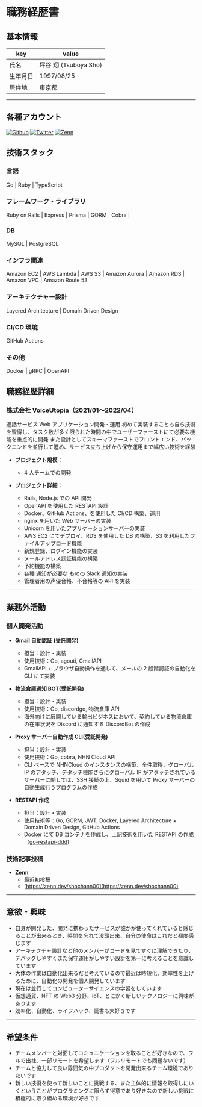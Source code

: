 # 職務経歴書

## 基本情報

| key      | value                 |
| -------- | --------------------- |
| 氏名     | 坪谷 翔 (Tsuboya Sho) |
| 生年月日 | 1997/08/25            |
| 居住地   | 東京都                |

---

## 各種アカウント

<p>
<a href="https://github.com/git-shochann" target="_blank"><img alt="Github" src="https://img.shields.io/badge/git_shochann-%2312100E.svg?&style=flat-square&logo=Github&logoColor=white" /></a>
<a href="https://twitter.com/00sht_" target="_blank"><img alt="Twitter" src="https://img.shields.io/badge/@00sht_-%231DA1F2.svg?&style=flat-square&logo=twitter&logoColor=white" /></a>
<a href="https://zenn.dev/shochann00" target="_blank"><img alt="Zenn" src="https://img.shields.io/badge/shochann00-3EA8FF.svg?&style=flat-square&logo=Zenn&logoColor=white" /></a>
</p>

## 技術スタック

### 言語

Go | Ruby | TypeScript

### フレームワーク・ライブラリ

Ruby on Rails | Express | Prisma | GORM | Cobra |

### DB

MySQL | PostgreSQL

### インフラ関連

Amazon EC2 | AWS Lambda | AWS S3 | Amazon Aurora | Amazon RDS | Amazon VPC | Amazon Route 53

### アーキテクチャー設計

Layered Architecture | Domain Driven Design

### CI/CD 環境

GitHub Actions

### その他

Docker | gRPC | OpenAPI

## 職務経歴詳細

### 株式会社 VoiceUtopia（2021/01〜2022/04）

通話サービス Web アプリケーション開発・運用
初めて実装することも自ら技術を習得し、タスク数が多く限られた時間の中でユーザーファーストにて必要な機能を重点的に開発
また設計としてスキーマファーストでフロントエンド、バックエンドを並行して進め、サービス立ち上げから保守運用まで幅広い技術を経験

- **プロジェクト規模：**
  - 4 人チームでの開発
- **プロジェクト詳細：**

  - Rails, Node.js での API 開発
  - OpenAPI を使用した RESTAPI 設計
  - Docker、GitHub Actions、を使用した CI/CD 構築、運用
  - nginx を用いた Web サーバーの実装
  - Unicorn を用いたアプリケーションサーバーの実装
  - AWS EC2 にてデプロイ、RDS を使用した DB の構築、S3 を利用したファイルアップロード機能
  - 新規登録、ログイン機能の実装
  - メールアドレス認証機能の構築
  - 予約機能の構築
  - 各種 通知が必要な ものの Slack 通知の実装
  - 管理者用の声優合格、不合格等の API を実装

---

## 業務外活動

### 個人開発活動

- **Gmail 自動認証 (受託開発)**

  - 担当：設計・実装
  - 使用技術：Go, agouti, GmailAPI
  - GmailAPI + ブラウザ自動操作を通して、メールの 2 段階認証の自動化を CLI にて実装

- **物流倉庫通知 BOT(受託開発)**

  - 担当：設計・実装
  - 使用技術：Go, discordgo, 物流倉庫 API
  - 海外向けに展開している輸出ビジネスにおいて、契約している物流倉庫の在庫状況を Discord に通知する DiscordBot の作成

- **Proxy サーバー自動作成 CLI(受託開発)**

  - 担当：設計・実装
  - 使用技術：Go, cobra, NHN Cloud API
  - CLI ベースで NHNCloud のインスタンスの構築、全件取得、グローバル IP のアタッチ、デタッチ機能さらにグローバル IP がアタッチされているサーバーに関しては、SSH 接続の上、Squid を用いて Proxy サーバーの自動生成行うプログラムの作成

- **RESTAPI 作成**

  - 担当：設計・実装
  - 使用技術等：Go, GORM, JWT, Docker, Layered Architecture + Domain Driven Design, GitHub Actions
  - Docker にて DB コンテナを作成し、上記技術を用いた RESTAPI の作成（[go-restapi-ddd](https://github.com/git-shochann/go-restapi-ddd))

### 技術記事投稿

- **Zenn**
  - 最近初投稿
  - [https://zenn.dev/shochann00](https://zenn.dev/shochann00)

---

## 意欲・興味

- 自身が開発した、開発に携わったサービスが誰かが使ってくれていると感じることが出来るとき、時間を忘れて没頭出来、自分の使命はこれだと都度感じます
- アーキテクチャ設計など他のメンバーがコードを見てすぐに理解できたり、デバッグしやすくまた保守運用がしやすい設計を第一に考えることを意識しています
- 大体の作業は自動化出来るだと考えているので最近は時短化、効率性を上げるために、自動化の開発を個人開発しています
- 現在は並行してコンピューターサイエンスの学習をしています
- 仮想通貨、NFT の Web3 分野、IoT、とにかく新しいテクノロジーに興味があります
- 効率化、自動化、ライフハック、読書も大好きです

---

## 希望条件

- チームメンバーと対面してコミュニケーションを取ることが好きなので、フルで出社、一部リモートを希望します（フルリモートでも問題ないです）
- チームと協力して良い雰囲気の中プロダクトを開発出来るチーム環境でありたいです
- 新しい技術を使って新しいことに挑戦する、また主体的に情報を取得しにいくということがプログラミングに限らず得意であり好きなので新しい挑戦に積極的に取り組める環境が好きです
